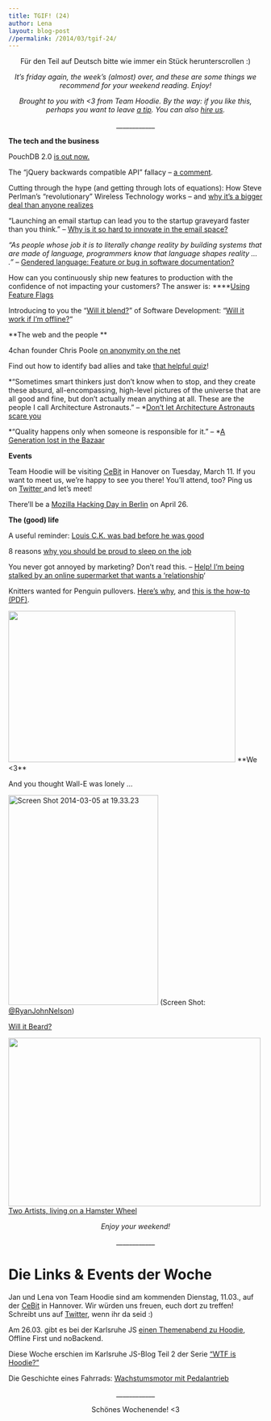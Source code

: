 ```yaml
---
title: TGIF! (24)
author: Lena
layout: blog-post
//permalink: /2014/03/tgif-24/
---
```

<p style="text-align: center;">
  Für den Teil auf Deutsch bitte wie immer ein Stück herunterscrollen :)
</p>

<p style="text-align: center;">
  <em>It’s friday again, the week’s (almost) over, and these are some things we recommend for your weekend reading. Enjoy!</em>
</p>

<p style="text-align: center;">
  <em>Brought to you with <3 from Team Hoodie. By the way: if you like this, perhaps you want to leave <a title="“Leave" href="https://www.gratipay.com/hoodiehq/"">a tip</a>. You can also <a href="http://neighbourhood.ie">hire us</a>.</em>
</p>

<p style="text-align: center;">
  ____________
</p>

**The tech and the business**

PouchDB 2.0 [is out now.][1]

The &#8220;jQuery backwards compatible API&#8221; fallacy – [a comment][2].

Cutting through the hype (and getting through lots of equations): How Steve Perlman&#8217;s &#8220;revolutionary&#8221; Wireless Technology works &#8211; and [why it&#8217;s a bigger deal than anyone realizes][3]

<p dir="ltr">
  &#8220;Launching an email startup can lead you to the startup graveyard faster than you think.&#8221; – <a href="http://blog.frontapp.com/why-is-it-so-hard-to-innovate-in-the-e-mail-space/">Why is it so hard to innovate in the email space?</a>
</p>

<p dir="ltr">
  <em>&#8220;As people whose job it is to literally change reality by building systems that are made of language, programmers know that language shapes reality … .&#8221;</em> – <a href="http://modelviewculture.com/pieces/gendered-language-feature-or-bug-in-software-documentation">Gendered language: Feature or bug in software documentation? <!--more--></a>
</p>

How can you continuously ship new features to production with the confidence of not impacting your customers? The answer is: ****[Using Feature Flags][4]

<p dir="ltr">
  Introducing to you the &#8220;<a href="https://www.youtube.com/user/Blendtec">Will it blend?</a>&#8221; of Software Development: &#8220;<a href="http://jacobsondergaard.com/blog/will-it-work-if-i-am-offline/">Will it work if I&#8217;m offline?</a>&#8220;
</p>

**The web and the people
**

4chan founder Chris Poole [on anonymity on the net][5]

Find out how to identify bad allies and take [that helpful quiz][6]!

*&#8220;Sometimes smart thinkers just don&#8217;t know when to stop, and they create these absurd, all-encompassing, high-level pictures of the universe that are all good and fine, but don&#8217;t actually mean anything at all. These are the people I call Architecture Astronauts.&#8221; – *[Don&#8217;t let Architecture Astronauts scare you][7]

*&#8220;Quality happens only when someone is responsible for it.&#8221; – *[A Generation lost in the Bazaar][8]

**Events**

Team Hoodie will be visiting [CeBit][9] in Hanover on Tuesday, March 11. If you want to meet us, we&#8217;re happy to see you there! You&#8217;ll attend, too? Ping us on [Twitter ][10]and let&#8217;s meet!

There&#8217;ll be a [Mozilla Hacking Day in Berlin][11] on April 26.

**The (good) life**

A useful reminder: [Louis C.K. was bad before he was good][12]

8 reasons [why you should be proud to sleep on the job][13]

<p itemprop="name headline  ">
  You never got annoyed by marketing? Don&#8217;t read this. – <a href="http://www.theguardian.com/commentisfree/2014/mar/05/help-stalked-by-online-supermarket-wants-relationship?CMP=twt_gu">Help! I&#8217;m being stalked by an online supermarket that wants a &#8216;relationship</a>&#8216;
</p>

Knitters wanted for Penguin pullovers. [Here&#8217;s why][14], and [this is the how-to (PDF)][15].

<img class="alignnone" alt="" src="http://24.media.tumblr.com/8c51efe366c51e02ca60883fd335b0c0/tumblr_n20l22Kfpr1spmdhyo1_500.jpg" width="450" height="300" />
**We <3**

And you thought Wall-E was lonely …

[<img class="alignnone size-full wp-image-1257" alt="Screen Shot 2014-03-05 at 19.33.23" src="http://blog.hood.ie/wp-content/uploads/2014/03/Screen-Shot-2014-03-05-at-19.33.23.png" width="297" height="416" />][16] (Screen Shot: [@RyanJohnNelson][16])



[Will it Beard?][17]

[<img class="alignnone" alt="" src="http://31.media.tumblr.com/74669775b3f2a2ed6f2284b1b55db474/tumblr_n1ktaq6eE61tras7oo1_500.jpg" width="500" height="334" />][17]
[Two Artists, living on a Hamster Wheel][18]



<p style="text-align: center;">
  <em>Enjoy your weekend!</em>
</p>

<p style="text-align: center;">
  ____________
</p>

# Die Links & Events der Woche

Jan und Lena von Team Hoodie sind am kommenden Dienstag, 11.03., auf der [CeBit][9] in Hannover. Wir würden uns freuen, euch dort zu treffen! Schreibt uns auf [Twitter][10], wenn ihr da seid :)

Am 26.03. gibt es bei der Karlsruhe JS [einen Themenabend zu Hoodie][19], Offline First und noBackend.

Diese Woche erschien im Karlsruhe JS-Blog Teil 2 der Serie [&#8220;WTF is Hoodie?&#8221;][20]

Die Geschichte eines Fahrrads: [Wachstumsmotor mit Pedalantrieb][21]

<p style="text-align: center;">
  ____________
</p>

<p style="text-align: center;">
  Schönes Wochenende! <3
</p>

 [1]: http://calvinmetcalf.com/post/78223352156/pouchdb-2-0-0
 [2]: https://gist.github.com/cowboy/9281390#comment-1182635
 [3]: http://akbars.net/how-steve-perlmans-revolutionary-wireless-technology-works-and-why-its-a-bigger-deal-than-anyone-realizes.html
 [4]: http://blog.travis-ci.com/2014-03-04-use-feature-flags-to-ship-changes-with-confidence/?utm_content=buffere0a37&utm_medium=social&utm_source=twitter.com&utm_campaign=buffer
 [5]: http://chrishateswriting.com/post/76431353368/the-anonymity-i-know
 [6]: http://juliepagano.com/blog/2014/02/26/bad-ally-quiz/
 [7]: http://www.joelonsoftware.com/articles/fog0000000018.html
 [8]: https://queue.acm.org/detail.cfm?id=2349257
 [9]: http://www.cebit.de/home
 [10]: http://twitter.com/hoodiehq
 [11]: http://www.meetup.com/Berlin-Mozilla-Meetup/events/168814182/
 [12]: http://calnewport.com/blog/2014/02/26/a-useful-reminder-louis-c-k-was-bad-before-he-was-good/
 [13]: http://www.washingtonpost.com/blogs/innovations/wp/2014/03/05/why-you-should-be-proud-to-sleep-on-the-job/
 [14]: http://www.abc.net.au/local/audio/2014/03/05/3957423.htm
 [15]: http://penguinfoundation.org.au/assets/Wildlife-rehabilitation/penguin-jumper-pattern-2014.pdf
 [16]: https://twitter.com/RyanJohnNelson/status/440468932479033345/photo/1
 [17]: http://willitbeard.tumblr.com/
 [18]: https://www.youtube.com/watch?v=QGP8Tu3QdBo
 [19]: http://karlsruhejs.org/post/78755039222/karlsruhejs-maerz-2014-abstracts
 [20]: http://karlsruhejs.org/post/78450478218/wtf-is-hoodie-teil-ii
 [21]: http://www.faz.net/aktuell/technik-motor/auto-verkehr/world-bicycle-relief-wachstumsmotor-mit-pedalantrieb-12815523.html
